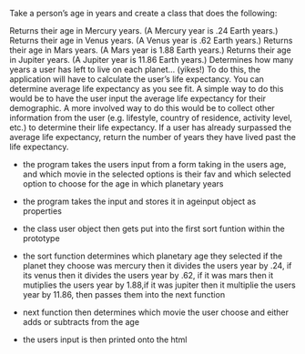 Take a person’s age in years and create a class that does the following:

Returns their age in Mercury years. (A Mercury year is .24 Earth years.)
Returns their age in Venus years. (A Venus year is .62 Earth years.)
Returns their age in Mars years. (A Mars year is 1.88 Earth years.)
Returns their age in Jupiter years. (A Jupiter year is 11.86 Earth years.)
Determines how many years a user has left to live on each planet… (yikes!) To do this, the application will have to calculate the user’s life expectancy. You can determine average life expectancy as you see fit. A simple way to do this would be to have the user input the average life expectancy for their demographic. A more involved way to do this would be to collect other information from the user (e.g. lifestyle, country of residence, activity level, etc.) to determine their life expectancy.
If a user has already surpassed the average life expectancy, return the number of years they have lived past the life expectancy.


- the program takes the users input from a form taking in the users age, and which movie in the selected options is their fav and which selected option to choose for the age in which planetary years 

- the program takes the input and stores it in ageinput object as properties

- the class user object then gets put into the first sort funtion within the prototype

- the sort function determines which planetary age they selected if the planet they choose was mercury then it divides the users year by .24, if its venus then it divides the users year by .62, if it was mars then it mutiplies the users year by 1.88,if it was jupiter then it multiplie the users year by 11.86, then passes them into the next function




-  next function then determines which movie the user choose and either adds or subtracts from the age 

- the users input is then printed onto the html